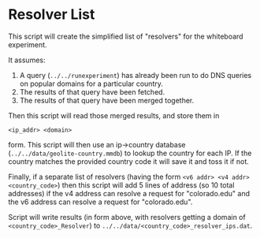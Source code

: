 # Resolver List

This script will create the simplified list of "resolvers" for the whiteboard experiment.

It assumes:
1. A query (`../../runexperiment`) has already been run to do DNS queries on popular domains for a particular country.
2. The results of that query have been fetched.
3. The results of that query have been merged together.

Then this script will read those merged results, and store them in 
```
<ip_addr> <domain>
```

form. This script will then use an ip->country database
(`../../data/geolite-country.mmdb`) to lookup the country for each IP. If the
country matches the provided country code it will save it and toss it if not.

Finally, if a separate list of resolvers (having the form `<v6 addr> <v4 addr>
<country_code>`) then this script will add 5 lines of address (so 10 total
addresses) if the v4 address can resolve a request for "colorado.edu" and
the v6 address can resolve a request for "colorado.edu". 

Script will write results (in form above, with resolvers getting a domain of
`<country_code>_Resolver`) to `../../data/<country_code>_resolver_ips.dat`.